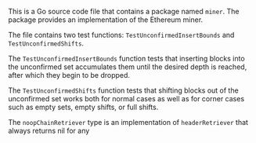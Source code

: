 This is a Go source code file that contains a package named `miner`. The package provides an implementation of the Ethereum miner.

The file contains two test functions: `TestUnconfirmedInsertBounds` and `TestUnconfirmedShifts`.

The `TestUnconfirmedInsertBounds` function tests that inserting blocks into the unconfirmed set accumulates them until the desired depth is reached, after which they begin to be dropped.

The `TestUnconfirmedShifts` function tests that shifting blocks out of the unconfirmed set works both for normal cases as well as for corner cases such as empty sets, empty shifts, or full shifts.

The `noopChainRetriever` type is an implementation of `headerRetriever` that always returns nil for any